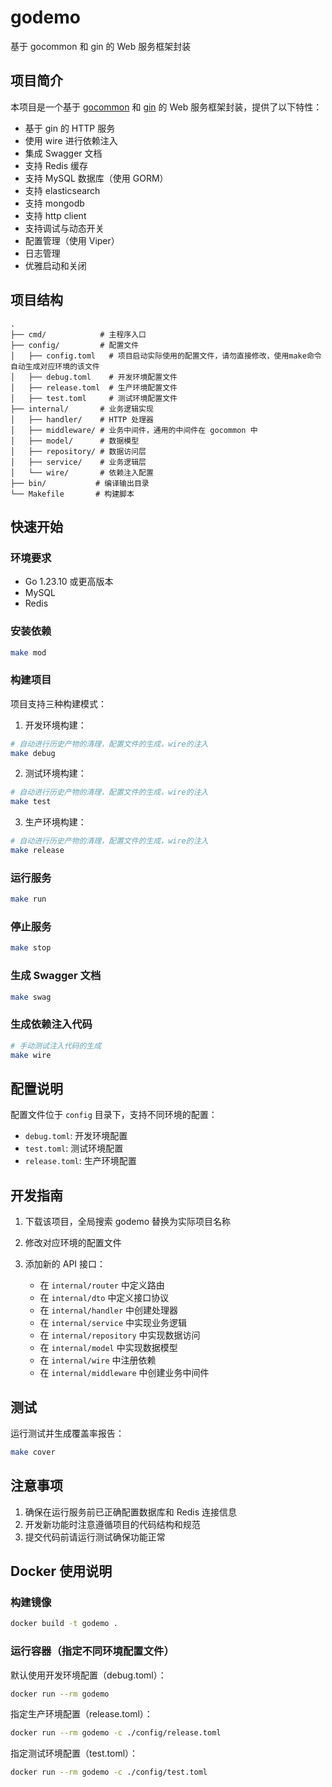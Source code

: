 # godemo

基于 gocommon 和 gin 的 Web 服务框架封装

## 项目简介

本项目是一个基于 [gocommon](https://github.com/jessewkun/gocommon) 和 [gin](https://github.com/gin-gonic/gin) 的 Web 服务框架封装，提供了以下特性：

-   基于 gin 的 HTTP 服务
-   使用 wire 进行依赖注入
-   集成 Swagger 文档
-   支持 Redis 缓存
-   支持 MySQL 数据库（使用 GORM）
-   支持 elasticsearch
-   支持 mongodb
-   支持 http client
-   支持调试与动态开关
-   配置管理（使用 Viper）
-   日志管理
-   优雅启动和关闭

## 项目结构

```
.
├── cmd/            # 主程序入口
├── config/         # 配置文件
│   ├── config.toml   # 项目启动实际使用的配置文件，请勿直接修改，使用make命令自动生成对应环境的该文件
│   ├── debug.toml    # 开发环境配置文件
│   ├── release.toml  # 生产环境配置文件
│   ├── test.toml     # 测试环境配置文件
├── internal/       # 业务逻辑实现
│   ├── handler/    # HTTP 处理器
│   ├── middleware/ # 业务中间件，通用的中间件在 gocommon 中
│   ├── model/      # 数据模型
│   ├── repository/ # 数据访问层
│   ├── service/    # 业务逻辑层
│   └── wire/       # 依赖注入配置
├── bin/           # 编译输出目录
└── Makefile       # 构建脚本
```

## 快速开始

### 环境要求

-   Go 1.23.10 或更高版本
-   MySQL
-   Redis

### 安装依赖

```bash
make mod
```

### 构建项目

项目支持三种构建模式：

1. 开发环境构建：

```bash
# 自动进行历史产物的清理，配置文件的生成，wire的注入
make debug
```

2. 测试环境构建：

```bash
# 自动进行历史产物的清理，配置文件的生成，wire的注入
make test
```

3. 生产环境构建：

```bash
# 自动进行历史产物的清理，配置文件的生成，wire的注入
make release
```

### 运行服务

```bash
make run
```

### 停止服务

```bash
make stop
```

### 生成 Swagger 文档

```bash
make swag
```

### 生成依赖注入代码

```bash
# 手动测试注入代码的生成
make wire
```

## 配置说明

配置文件位于 `config` 目录下，支持不同环境的配置：

-   `debug.toml`: 开发环境配置
-   `test.toml`: 测试环境配置
-   `release.toml`: 生产环境配置

## 开发指南

1. 下载该项目，全局搜索 godemo 替换为实际项目名称
2. 修改对应环境的配置文件
3. 添加新的 API 接口：

    - 在 `internal/router` 中定义路由
    - 在 `internal/dto` 中定义接口协议
    - 在 `internal/handler` 中创建处理器
    - 在 `internal/service` 中实现业务逻辑
    - 在 `internal/repository` 中实现数据访问
    - 在 `internal/model` 中实现数据模型
    - 在 `internal/wire` 中注册依赖
    - 在 `internal/middleware` 中创建业务中间件

## 测试

运行测试并生成覆盖率报告：

```bash
make cover
```

## 注意事项

1. 确保在运行服务前已正确配置数据库和 Redis 连接信息
2. 开发新功能时注意遵循项目的代码结构和规范
3. 提交代码前请运行测试确保功能正常

## Docker 使用说明

### 构建镜像

```bash
docker build -t godemo .
```

### 运行容器（指定不同环境配置文件）

默认使用开发环境配置（debug.toml）：

```bash
docker run --rm godemo
```

指定生产环境配置（release.toml）：

```bash
docker run --rm godemo -c ./config/release.toml
```

指定测试环境配置（test.toml）：

```bash
docker run --rm godemo -c ./config/test.toml
```
